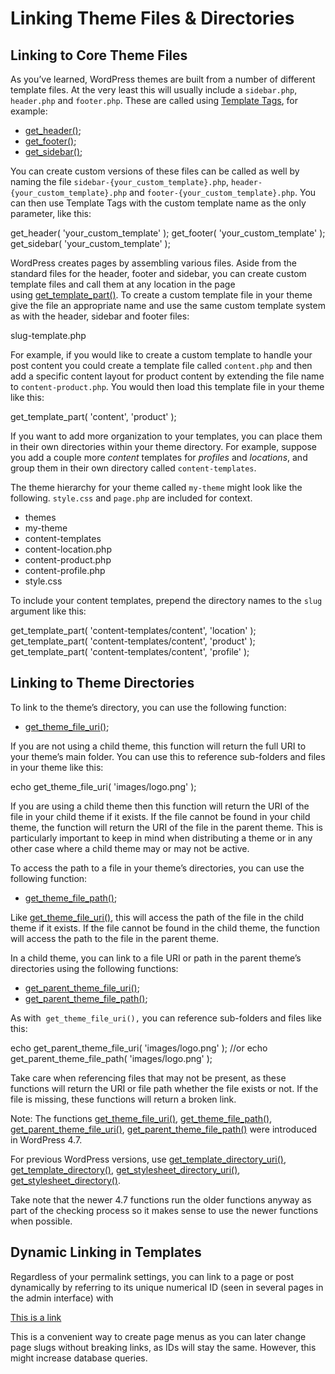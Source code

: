 # Linking Theme Files &amp; Directories

## Linking to Core Theme Files

As you’ve learned, WordPress themes are built from a number of different template files. At the very least this will usually include a `sidebar.php`, `header.php` and `footer.php`. These are called using [Template Tags](https://developer.wordpress.org/themes/basics/template-tags/ "Template Tags"), for example:

*   [get\_header()](https://developer.wordpress.org/reference/functions/get_header/);
*   [get\_footer()](https://developer.wordpress.org/reference/functions/get_footer/);
*   [get\_sidebar()](https://developer.wordpress.org/reference/functions/get_sidebar/);

You can create custom versions of these files can be called as well by naming the file `sidebar-{your_custom_template}.php`, `header-{your_custom_template}.php` and `footer-{your_custom_template}.php`. You can then use Template Tags with the custom template name as the only parameter, like this:

get\_header( 'your\_custom\_template' );
get\_footer( 'your\_custom\_template' );
get\_sidebar( 'your\_custom\_template' );

WordPress creates pages by assembling various files. Aside from the standard files for the header, footer and sidebar, you can create custom template files and call them at any location in the page using [get\_template\_part()](https://developer.wordpress.org/reference/functions/get_template_part/). To create a custom template file in your theme give the file an appropriate name and use the same custom template system as with the header, sidebar and footer files:

slug-template.php

For example, if you would like to create a custom template to handle your post content you could create a template file called `content.php` and then add a specific content layout for product content by extending the file name to `content-product.php`. You would then load this template file in your theme like this:

get\_template\_part( 'content', 'product' );

If you want to add more organization to your templates, you can place them in their own directories within your theme directory. For example, suppose you add a couple more *content* templates for *profiles* and *locations*, and group them in their own directory called `content-templates`.

The theme hierarchy for your theme called `my-theme` might look like the following. `style.css` and `page.php` are included for context.

*   themes
*   my-theme
*   content-templates
*   content-location.php
*   content-product.php
*   content-profile.php
*   style.css

To include your content templates, prepend the directory names to the `slug` argument like this:

get\_template\_part( 'content-templates/content', 'location' );
get\_template\_part( 'content-templates/content', 'product' );
get\_template\_part( 'content-templates/content', 'profile' );

## Linking to Theme Directories

To link to the theme’s directory, you can use the following function:

*   [get\_theme\_file\_uri()](https://developer.wordpress.org/reference/functions/get_theme_file_uri/);

If you are not using a child theme, this function will return the full URI to your theme’s main folder. You can use this to reference sub-folders and files in your theme like this:

echo get\_theme\_file\_uri( 'images/logo.png' );

If you are using a child theme then this function will return the URI of the file in your child theme if it exists. If the file cannot be found in your child theme, the function will return the URI of the file in the parent theme. This is particularly important to keep in mind when distributing a theme or in any other case where a child theme may or may not be active.

To access the path to a file in your theme’s directories, you can use the following function:

*   [get\_theme\_file\_path()](https://developer.wordpress.org/reference/functions/get_theme_file_path/);

Like [get\_theme\_file\_uri()](https://developer.wordpress.org/reference/functions/get_theme_file_uri/), this will access the path of the file in the child theme if it exists. If the file cannot be found in the child theme, the function will access the path to the file in the parent theme.

In a child theme, you can link to a file URI or path in the parent theme’s directories using the following functions:

*   [get\_parent\_theme\_file\_uri()](https://developer.wordpress.org/reference/functions/get_parent_theme_file_uri/);
*   [get\_parent\_theme\_file\_path()](https://developer.wordpress.org/reference/functions/get_parent_theme_file_path/);

As with  `get_theme_file_uri(),` you can reference sub-folders and files like this:

echo get\_parent\_theme\_file\_uri( 'images/logo.png' );
//or
echo get\_parent\_theme\_file\_path( 'images/logo.png' );

Take care when referencing files that may not be present, as these functions will return the URI or file path whether the file exists or not. If the file is missing, these functions will return a broken link.

Note: The functions [get\_theme\_file\_uri()](https://developer.wordpress.org/reference/functions/get_theme_file_uri/), [get\_theme\_file\_path()](https://developer.wordpress.org/reference/functions/get_theme_file_path/), [get\_parent\_theme\_file\_uri()](https://developer.wordpress.org/reference/functions/get_parent_theme_file_uri/), [get\_parent\_theme\_file\_path()](https://developer.wordpress.org/reference/functions/get_parent_theme_file_path/) were introduced in WordPress 4.7.

For previous WordPress versions, use [get\_template\_directory\_uri()](https://developer.wordpress.org/reference/functions/get_template_directory_uri/), [get\_template\_directory()](https://developer.wordpress.org/reference/functions/get_template_directory/), [get\_stylesheet\_directory\_uri()](https://developer.wordpress.org/reference/functions/get_stylesheet_directory_uri/), [get\_stylesheet\_directory()](https://developer.wordpress.org/reference/functions/get_stylesheet_directory/).

Take note that the newer 4.7 functions run the older functions anyway as part of the checking process so it makes sense to use the newer functions when possible.

## Dynamic Linking in Templates

Regardless of your permalink settings, you can link to a page or post dynamically by referring to its unique numerical ID (seen in several pages in the admin interface) with

<a href="<?php echo get\_permalink($ID); ?>">This is a link</a>

This is a convenient way to create page menus as you can later change page slugs without breaking links, as IDs will stay the same. However, this might increase database queries.